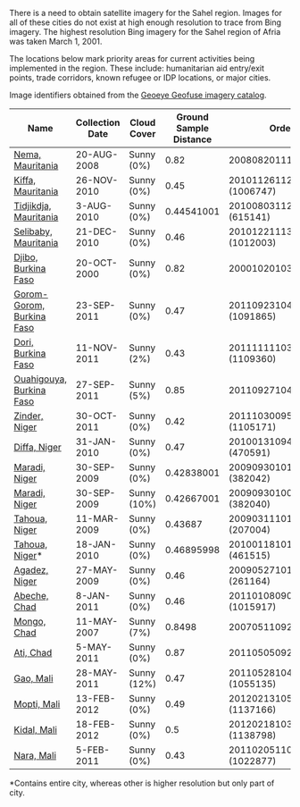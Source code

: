 There is a need to obtain satellite imagery for the Sahel region. Images for all of these cities do not exist at high enough resolution to trace from Bing imagery. The highest resolution Bing imagery for the Sahel region of Afria was taken March 1, 2001.  

The locations below mark priority areas for current activities being implemented in the region. These include: humanitarian aid entry/exit points, trade corridors, known refugee or IDP locations, or major cities. 

Image identifiers obtained from the [Geoeye Geofuse imagery catalog](http://geofuse.geoeye.com/maps/Map.aspx).  

**Name** | **Collection Date** | **Cloud Cover** | **Ground Sample Distance** | **Ordering identifier** |
--- | --- | --- | --- | --- |
[Nema, Mauritania] | 20-AUG-2008 | Sunny (0%) | 0.82 | 2008082011105540000011619937 |
[Kiffa, Mauritania] | 26-NOV-2010 | Sunny (0%) | 0.45 | 2010112611200161603031608643 (1006747)|
[Tidjikdja, Mauritania] | 3-AUG-2010 | Sunny (0%) | 0.44541001 | 20100803112934904GE10615141 (615141) |
[Selibaby, Mauritania] | 21-DEC-2010 | Sunny (0%) | 0.46 | 2010122111302561603031608385 (1012003)|
[Djibo, Burkina Faso] | 20-OCT-2000 | Sunny (0%) | 0.82 | 2000102010334430000011606345 |
[Gorom-Gorom, Burkina Faso] | 23-SEP-2011 | Sunny (0%) | 0.47 | 2011092310460561603031604346 (1091865) |
[Dori, Burkina Faso] | 11-NOV-2011 | Sunny (2%) | 0.43 | 2011111110304381603031609426 (1109360) |
[Ouahigouya, Burkina Faso] | 27-SEP-2011 | Sunny (5%) | 0.85 | 2011092710435340000011627215 |
[Zinder, Niger] | 30-OCT-2011 | Sunny (0%) | 0.42 | 2011103009544801603031601218  (1105171) |
[Diffa, Niger] | 31-JAN-2010 | Sunny (0%) | 0.47 | 2010013109492321603031602405 (470591) |
[Maradi, Niger] | 30-SEP-2009 | Sunny (0%) | 0.42838001 |20090930101018710GE10382042 (382042) |
[Maradi, Niger] | 30-SEP-2009 | Sunny (10%) | 0.42667001 |20090930100930075GE10382040 (382040) |
[Tahoua, Niger] | 11-MAR-2009 | Sunny (0%) | 0.43687 | 20090311101356695GE10207004 (207004)|
[Tahoua, Niger]* | 18-JAN-2010 | Sunny (0%) | 0.46895998 | 20100118101515304GE10461515 (461515) | 
[Agadez, Niger] | 27-MAY-2009 | Sunny (0%) | 0.46 | 2009052710182861603031609226 (261164) |
[Abeche, Chad] | 8-JAN-2011 | Sunny (0%) | 0.46 | 2011010809090801603031605936 (1015917) |
[Mongo, Chad] | 11-MAY-2007 | Sunny (7%) | 0.8498 | 2007051109232840000011619316 |
[Ati, Chad] | 5-MAY-2011 | Sunny (0%) | 0.87 | 2011050509232280000011610115 |
[Gao, Mali] | 28-MAY-2011 | Sunny (12%) | 0.47 | 2011052810455981603031601752 (1055135) |
[Mopti, Mali] | 13-FEB-2012 | Sunny (0%) | 0.49 | 2012021310564741603031607664 (1137166) |
[Kidal, Mali] | 18-FEB-2012 | Sunny (0%) | 0.5 | 2012021810380761603031601225 (1138798) |
[Nara, Mali] | 5-FEB-2011 | Sunny (0%) | 0.43 | 2011020511064381603031609475 (1022877) |

*Contains entire city, whereas other is higher resolution but only part of city.

[Nema, Mauritania]:http://smit1678.github.com/compare-map/#16.634218156697948,-7.2894287109375,10         
[Kiffa, Mauritania]:http://smit1678.github.com/compare-map/#16.5684158228002,-11.3323974609375,10         
[Tidjikdja, Mauritania]:http://smit1678.github.com/compare-map/#18.458116799979834,-11.479339599609375,10 
[Selibaby, Mauritania]:http://smit1678.github.com/compare-map/#15.177849598960828,-12.231903076171875,11  
[Bamako, Mali]:http://smit1678.github.com/compare-map/#12.619902391202384,-7.998046875,11       
[Gao, Mali]:http://smit1678.github.com/compare-map/#16.26296475168935,-0.05218505859375,12      
[Mopti, Mali]:http://smit1678.github.com/compare-map/#14.499256024226487,-4.219951629638672,13  
[Kidal, Mali]:http://smit1678.github.com/compare-map/#18.43450478075634,1.410369873046875,12    
[Timbuktu, Mali]:http://smit1678.github.com/compare-map/#16.71282233768074,-3.01025390625,11    
[Nara, Mali]:http://smit1678.github.com/compare-map/#15.204190033570118,-7.2784423828125,12     
[Djibo, Burkina Faso]:http://smit1678.github.com/compare-map/#14.085882077197535,-1.63421630859375,13        
[Gorom-Gorom, Burkina Faso]:http://smit1678.github.com/compare-map/#14.429526639732291,-0.245819091796875,12 
[Dori, Burkina Faso]:http://smit1678.github.com/compare-map/#14.050165065351221,-0.061798095703125,12        
[Ouahigouya, Burkina Faso]:http://smit1678.github.com/compare-map/#13.56765386529802,-2.4145889282226562,13  
[Ouagadougou, Burkina Faso]:http://smit1678.github.com/compare-map/#12.373706441977669,-1.5432357788085938,12
[Zinder, Niger]:http://smit1678.github.com/compare-map/#13.792905546782213,8.945960998535156,12 
[Diffa, Niger]:http://smit1678.github.com/compare-map/#13.334588374829778,12.612133026123047,13 
[Maradi, Niger]:http://smit1678.github.com/compare-map/#13.53886688689105,7.1006011962890625,11 
[Tahoua, Niger]:http://smit1678.github.com/compare-map/#14.875944073464613,5.273094177246094,12 
[Niamey, Niger]:http://smit1678.github.com/compare-map/#13.521676479105523,2.110748291015625,12 
[Agadez, Niger]:http://smit1678.github.com/compare-map/#16.94302128350981,7.936592102050781,12  
[N'Djemena, Chad]:http://smit1678.github.com/compare-map/#12.109235806312302,15.071525573730469,13
[Abeche, Chad]:http://smit1678.github.com/compare-map/#13.788404297834756,20.790252685546875,11
[Mongo, Chad]:http://smit1678.github.com/compare-map/#12.188445367960014,18.689632415771484,13
[Ati, Chad]:http://smit1678.github.com/compare/#13.206105698804349,18.321762084960938,13
